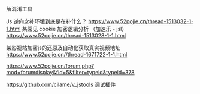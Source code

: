 解混淆工具

Js 逆向之补环境到底是在补什么？ https://www.52pojie.cn/thread-1513032-1-1.html
某常见 cookie 加密逻辑分析 （加速乐 - jsl） https://www.52pojie.cn/thread-1513028-1-1.html

某影视站加密js的还原及自动化获取真实视频地址 https://www.52pojie.cn//thread-1671722-1-1.html

https://www.52pojie.cn/forum.php?mod=forumdisplay&fid=5&filter=typeid&typeid=378

https://github.com/cilame/v_jstools 调试插件
